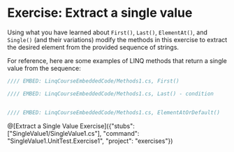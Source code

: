 # Exercise: Extract a single value

Using what you have learned about `First()`, `Last()`, `ElementAt()`, and `Single()` (and their variations) modify the methods in this exercise to extract the desired element from the provided sequence of strings.

For reference, here are some examples of LINQ methods that return a single value from the sequence:

```csharp
//// EMBED: LinqCourseEmbeddedCode/Methods1.cs, First()

//// EMBED: LinqCourseEmbeddedCode/Methods1.cs, Last() - condition


//// EMBED: LinqCourseEmbeddedCode/Methods1.cs, ElementAtOrDefault()
```

@[Extract a Single Value Exercise]({"stubs": ["SingleValue1/SingleValue1.cs"], "command": "SingleValue1.UnitTest.Exercise1", "project": "exercises"})
